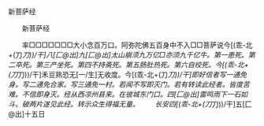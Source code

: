   新菩萨经
　　




　　新菩萨经

　　率□□□□□□□大小念百万口。阿弥陀佛五百身中不入□□菩萨说今[(乖-北+(刀*刀))/干]八[匚@出]九[匚@出]太山崩须九万亿□亦须九千亿牛。第一患死。第二卒死。第三产坐死。第四不持斋死。第五肠肚热死。第六自绞死。今[(乖-北+(刀*刀))/干]禾豆熟恐无[一/生]无收度。今[(乖-北+(刀*刀))/干]即好信者写一通免身。写二通免合家。写三通免一村。若闻不写即灭门。若有转读此经者。皆度苦难。不信即身灭。经从西凉州县来。在彼城东门口。四[匚@出]雷鸣雨下一石如斗。破两片遂见此经。转示众生得福无量。
　　长安四[(乖-北+(刀*刀))/干]五[匚@出]十五日

